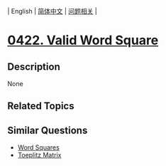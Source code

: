 
| English | [简体中文](README.md) | [问题相关](QUESTION.md) |
# [0422. Valid Word Square](https://leetcode-cn.com/problems/valid-word-square/)
## Description
None
## Related Topics

## Similar Questions
- [Word Squares](../0425/README_EN.md)
- [Toeplitz Matrix](../0766/README_EN.md)
